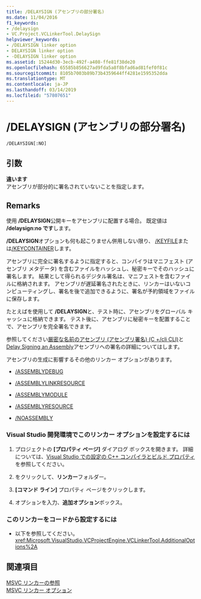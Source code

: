 ```yaml
---
title: /DELAYSIGN (アセンブリの部分署名)
ms.date: 11/04/2016
f1_keywords:
- /delaysign
- VC.Project.VCLinkerTool.DelaySign
helpviewer_keywords:
- /DELAYSIGN linker option
- DELAYSIGN linker option
- -DELAYSIGN linker option
ms.assetid: 15244d30-3ecb-492f-a408-ffe81f38de20
ms.openlocfilehash: 65585b856627ad9fda5a8f8bfad6ad81fef0f81c
ms.sourcegitcommit: 8105b7003b89b73b4359644ff4281e1595352dda
ms.translationtype: MT
ms.contentlocale: ja-JP
ms.lasthandoff: 03/14/2019
ms.locfileid: "57807651"
---
```

# <a name="delaysign-partially-sign-an-assembly"></a>/DELAYSIGN (アセンブリの部分署名)

```
/DELAYSIGN[:NO]
```

## <a name="arguments"></a>引数

**違います**<br/>
アセンブリが部分的に署名されていないことを指定します。

## <a name="remarks"></a>Remarks

使用 **/DELAYSIGN**公開キーをアセンブリに配置する場合。 既定値は **/delaysign:no です**します。

**/DELAYSIGN**オプションも何も起こりません併用しない限り、 [/KEYFILE](keyfile-specify-key-or-key-pair-to-sign-an-assembly.md)または[/KEYCONTAINER](keycontainer-specify-a-key-container-to-sign-an-assembly.md)します。

アセンブリに完全に署名するように指定すると、コンパイラはマニフェスト (アセンブリ メタデータ) を含むファイルをハッシュし、秘密キーでそのハッシュに署名します。 結果として得られるデジタル署名は、マニフェストを含むファイルに格納されます。 アセンブリが遅延署名されたときに、リンカーはいないコンピューティングし、署名を後で追加できるように、署名が予約領域をファイルに保存します。

たとえばを使用して **/DELAYSIGN**と、テスト時に、アセンブリをグローバル キャッシュに格納できます。 テスト後に、アセンブリに秘密キーを配置することで、アセンブリを完全署名できます。

参照してください[厳密な名前のアセンブリ (アセンブリ署名) (C +/cli CLI)](../../dotnet/strong-name-assemblies-assembly-signing-cpp-cli.md)と[Delay Signing an Assembly](/dotnet/framework/app-domains/delay-sign-assembly)アセンブリへの署名の詳細についてはします。

アセンブリの生成に影響するその他のリンカー オプションがあります。

- [/ASSEMBLYDEBUG](assemblydebug-add-debuggableattribute.md)

- [/ASSEMBLYLINKRESOURCE](assemblylinkresource-link-to-dotnet-framework-resource.md)

- [/ASSEMBLYMODULE](assemblymodule-add-a-msil-module-to-the-assembly.md)

- [/ASSEMBLYRESOURCE](assemblyresource-embed-a-managed-resource.md)

- [/NOASSEMBLY](noassembly-create-a-msil-module.md)

### <a name="to-set-this-linker-option-in-the-visual-studio-development-environment"></a>Visual Studio 開発環境でこのリンカー オプションを設定するには

1. プロジェクトの **[プロパティ ページ]** ダイアログ ボックスを開きます。 詳細については、[Visual Studio での設定の C++ コンパイラとビルド プロパティ](../working-with-project-properties.md)を参照してください。

1. をクリックして、**リンカー**フォルダー。

1. **[コマンド ライン]** プロパティ ページをクリックします。

1. オプションを入力、**追加オプション**ボックス。

### <a name="to-set-this-linker-option-programmatically"></a>このリンカーをコードから設定するには

- 以下を参照してください。<xref:Microsoft.VisualStudio.VCProjectEngine.VCLinkerTool.AdditionalOptions%2A>

## <a name="see-also"></a>関連項目

[MSVC リンカーの参照](linking.md)<br/>
[MSVC リンカー オプション](linker-options.md)
